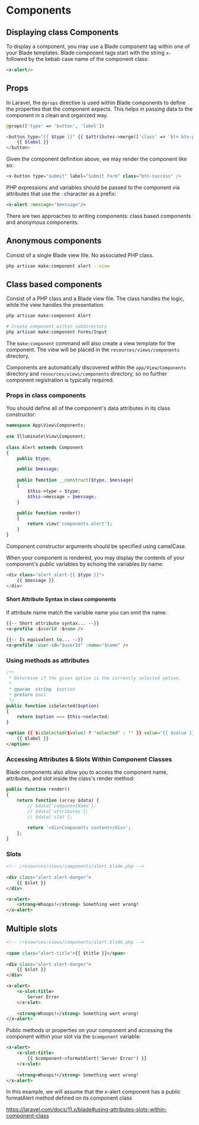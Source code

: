 # Components

## Displaying class Components

To display a component, you may use a Blade component tag within one of your Blade templates. Blade component tags start with the string `x-` followed by the kebab case name of the component class:


```html
<x-alert/>
```

## Props

In Laravel, the `@props` directive is used within Blade components to define the properties that the component expects. This helps in passing data to the component in a clean and organized way.

```php
@props(['type' => 'button', 'label'])

<button type="{{ $type }}" {{ $attributes->merge(['class' => 'btn btn-primary']) }}>
    {{ $label }}
</button>
```

Given the component definition above, we may render the component like so:

```php
<x-button type="submit" label="Submit Form" class="btn-success" />
```

PHP expressions and variables should be passed to the component via attributes that use the : character as a prefix:

```html
<x-alert :message="$message"/>
```

There are two approaches to writing components: class based components and anonymous components.

## Anonymous components

Consist of a single Blade view file. No associated PHP class.

```sh
php artisan make:component alert --view
```


## Class based components

Consist of a PHP class and a Blade view file. The class handles the logic, while the view handles the presentation.

```sh
php artisan make:component Alert

# Create component within subdirectory
php artisan make:component Forms/Input
```

The `make:component` command will also create a view template for the component. The view will be placed in the `resources/views/components` directory.

Components are automatically discovered within the `app/View/Components` directory and `resources/views/components` directory, so no further component registration is typically required.


### Props in class components

You should define all of the component's data attributes in its class constructor:

```php
namespace App\View\Components;
 
use Illuminate\View\Component;
 
class Alert extends Component
{
    public $type;

    public $message;
 
    public function __construct($type, $message)
    {
        $this->type = $type;
        $this->message = $message;
    }

    public function render()
    {
        return view('components.alert');
    }
}
```

Component constructor arguments should be specified using camelCase.

When your component is rendered, you may display the contents of your component's public variables by echoing the variables by name:

```php
<div class="alert alert-{{ $type }}">
    {{ $message }}
</div>
```

#### Short Attribute Syntax in class components

If attribute name match the variable name you can omit the name:

```html
{{-- Short attribute syntax... --}}
<x-profile :$userId :$name />
 
{{-- Is equivalent to... --}}
<x-profile :user-id="$userId" :name="$name" />
```

### Using methods as attributes

```php
/**
 * Determine if the given option is the currently selected option.
 *
 * @param  string  $option
 * @return bool
 */
public function isSelected($option)
{
    return $option === $this->selected;
}
```

```html
<option {{ $isSelected($value) ? 'selected' : '' }} value="{{ $value }}">
    {{ $label }}
</option>
```

### Accessing Attributes & Slots Within Component Classes

Blade components also allow you to access the component name, attributes, and slot inside the class's render method:

```php
public function render()
{
    return function (array $data) {
        // $data['componentName'];
        // $data['attributes'];
        // $data['slot'];
 
        return '<div>Components content</div>';
    };
}
```

### Slots

```html
<!-- /resources/views/components/alert.blade.php -->
 
<div class="alert alert-danger">
    {{ $slot }}
</div>

<x-alert>
    <strong>Whoops!</strong> Something went wrong!
</x-alert>
```

## Multiple slots

```html
<!-- /resources/views/components/alert.blade.php -->
 
<span class="alert-title">{{ $title }}</span>
 
<div class="alert alert-danger">
    {{ $slot }}
</div>

<x-alert>
    <x-slot:title>
        Server Error
    </x-slot>
 
    <strong>Whoops!</strong> Something went wrong!
</x-alert>
```

Public methods or properties on your component and accessing the component within your slot via the `$component` variable:

```html
<x-alert>
    <x-slot:title>
        {{ $component->formatAlert('Server Error') }}
    </x-slot>
 
    <strong>Whoops!</strong> Something went wrong!
</x-alert>
```

In this example, we will assume that the x-alert component has a public formatAlert method defined on its component class

https://laravel.com/docs/11.x/blade#using-attributes-slots-within-component-class